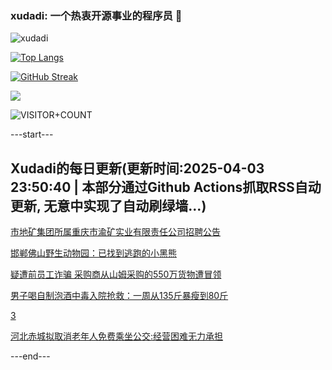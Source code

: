 ### xudadi: 一个热衷开源事业的程序员 👋

![xudadi](https://github-readme-stats-git-masterorgs-github-readme-stats-team.vercel.app/api?username=xudadi)

[![Top Langs](https://github-readme-stats.vercel.app/api/top-langs/?username=xudadi)](https://github.com/anuraghazra/github-readme-stats)

[![GitHub Streak](https://streak-stats.demolab.com?user=xudadi&locale=zh_Hans)](https://git.io/streak-stats)

![](https://raw.githubusercontent.com/xudadi/xudadi/main/assets/github-contribution-grid-snake.svg)

![VISITOR+COUNT](https://komarev.com/ghpvc/?username=xudadi&label=VISITOR+COUNT)


---start---

## Xudadi的每日更新(更新时间:2025-04-03 23:50:40 | 本部分通过Github Actions抓取RSS自动更新, 无意中实现了自动刷绿墙...)

[市地矿集团所属重庆市渝矿实业有限责任公司招聘公告](https://www.gongkaoleida.com/article/2347761)

[邯郸佛山野生动物园：已找到逃跑的小黑熊](https://m.163.com/news/article/JS8DQ4F60534A4SC.html)

[疑遭前员工诈骗 采购商从山姆采购的550万货物遭冒领](https://m.163.com/news/article/JS8AIQQI05129QAF.html)

[男子喝自制泡酒中毒入院抢救：一周从135斤暴瘦到80斤](https://m.163.com/news/article/JS8A2F1N051492T3.html)

[3](https://m.163.com/touch/news/sub/domestic)

[河北赤城拟取消老年人免费乘坐公交:经营困难无力承担](https://m.163.com/news/article/JS7DJHSD05561G0D.html)

---end---
